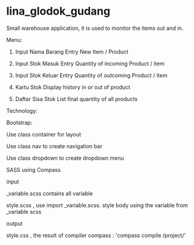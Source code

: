 # lina_glodok_gudang
Small warehouse application, it is used to monitor the items out and in.

Menu:
1. Input Nama Barang
Entry New Item / Product

2. Input Stok Masuk
Entry Quantity of incoming Product / item

3. Input Stok Keluar
Entry Quantity of outcoming Product / item

4. Kartu Stok
Display history in or out of product

5. Daftar Sisa Stok
List final quantity of all products

Technology:


Bootstrap:
  
  Use class container for layout
  
  Use class nav to create navigation bar
  
  Use class dropdown to create dropdown menu


SASS using Compass 
  
  input
  
  _variable.scss contains all variable 
  
  style.scss , use import _variable.scss. style body using the variable from _variable scss
  
  output
  
  style.css , the result of compiler compass : 'compass compile /project/'





